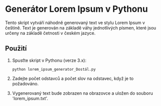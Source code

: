 # Generátor Lorem Ipsum v Pythonu

Tento skript vytváří náhodně generovaný text ve stylu Lorem Ipsum v češtině. Text je generován na základě váhy jednotlivých písmen, které jsou určeny na základě četnosti v českém jazyce.

## Použití

1. Spusťte skript v Pythonu (verze 3.x):
    ```
    python lorem_ipsum_generator_Dostál.py
    ```

2. Zadejte počet odstavců a počet slov na odstavec, když je to požadováno.

3. Vygenerovaný text bude zobrazen na obrazovce a uložen do souboru 'lorem_ipsum.txt'.

